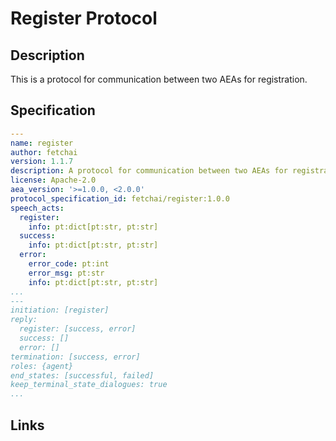 # Register Protocol

## Description

This is a protocol for communication between two AEAs for registration.

## Specification

```yaml
---
name: register
author: fetchai
version: 1.1.7
description: A protocol for communication between two AEAs for registration.
license: Apache-2.0
aea_version: '>=1.0.0, <2.0.0'
protocol_specification_id: fetchai/register:1.0.0
speech_acts:
  register:
    info: pt:dict[pt:str, pt:str]
  success:
    info: pt:dict[pt:str, pt:str]
  error:
    error_code: pt:int
    error_msg: pt:str
    info: pt:dict[pt:str, pt:str]
...
---
initiation: [register]
reply:
  register: [success, error]
  success: []
  error: []
termination: [success, error]
roles: {agent}
end_states: [successful, failed]
keep_terminal_state_dialogues: true
...
```

## Links
